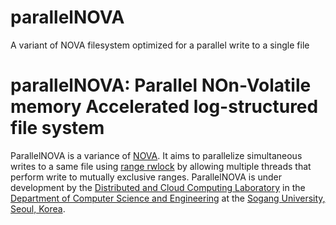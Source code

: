 # parallelNOVA
A variant of NOVA filesystem optimized for a parallel write to a single file

# parallelNOVA: Parallel NOn-Volatile memory Accelerated log-structured file system

ParallelNOVA is a variance of [NOVA][NOVA]. It aims to parallelize simultaneous writes to a same file using [range rwlock][RANGERWLOCK] by allowing multiple threads that perform write to mutually exclusive ranges. ParallelNOVA is under development by the [Distributed and Cloud Computing Laboratory][DCC] in the [Department of Computer Science and Engineering][CS] at the [Sogang University, Seoul, Korea][SG].

[NOVA]: https://github.com/NVSL/linux-nova
[RANGERWLOCK]: https://lwn.net/Articles/722741
[DCC]: http://dcclab.sogang.ac.kr/
[SG]: http://sogang.ac.kr/index.do
[CS]: http://cs.sogang.ac.kr/sub_kor/index.php
